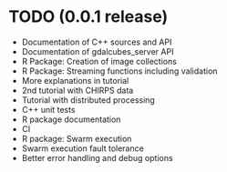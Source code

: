 # TODO (0.0.1 release)

* Documentation of C++ sources and API
* Documentation of gdalcubes_server API
* R Package: Creation of image collections
* R Package: Streaming functions including validation
* More explanations in tutorial
* 2nd tutorial with CHIRPS data
* Tutorial with distributed processing
* C++ unit tests
* R package documentation
* CI
* R package: Swarm execution
* Swarm execution fault tolerance
* Better error handling and debug options